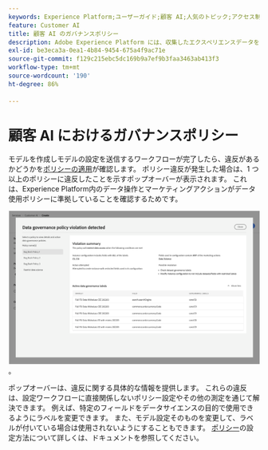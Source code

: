 ```yaml
---
keywords: Experience Platform;ユーザーガイド;顧客 AI;人気のトピック;アクセス制御;モデルの作成;
feature: Customer AI
title: 顧客 AI のガバナンスポリシー
description: Adobe Experience Platform には、収集したエクスペリエンスデータを確信を持って制御できるいくつかのサービスおよびツールが用意されています。
exl-id: be3eca3a-0ea1-4b84-9454-675a4f9ac71e
source-git-commit: f129c215ebc5dc169b9a7ef9b3faa3463ab413f3
workflow-type: tm+mt
source-wordcount: '190'
ht-degree: 86%

---
```


# 顧客 AI におけるガバナンスポリシー

モデルを作成しモデルの設定を送信するワークフローが完了したら、違反があるかどうかを[ポリシーの適用](/help/data-governance/enforcement/auto-enforcement.md)が確認します。 ポリシー違反が発生した場合は、1 つ以上のポリシーに違反したことを示すポップオーバーが表示されます。 これは、Experience Platform内のデータ操作とマーケティングアクションがデータ使用ポリシーに準拠していることを確認するためです。

![ポリシー違反に関する情報を表示するポップオーバー](../images/user-guide/policy-violation-popover-cai.png)。

ポップオーバーは、違反に関する具体的な情報を提供します。 これらの違反は、設定ワークフローに直接関係しないポリシー設定やその他の測定を通じて解決できます。 例えば、特定のフィールドをデータサイエンスの目的で使用できるようにラベルを変更できます。 また、モデル設定そのものを変更して、ラベルが付いている場合は使用されないようにすることもできます。 [ポリシー](/help/data-governance/policies/overview.md)の設定方法について詳しくは、ドキュメントを参照してください。
